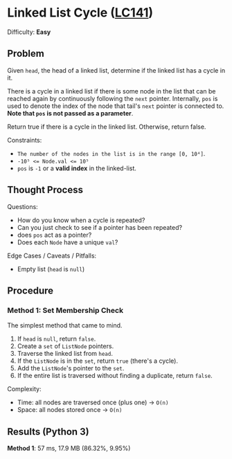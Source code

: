 # Linked List Cycle ([LC141](https://leetcode.com/problems/linked-list-cycle/))
Difficulty: **Easy**

## Problem

Given `head`, the head of a linked list, determine if the linked list has a cycle in it.

There is a cycle in a linked list if there is some node in the list that can be reached again by continuously following the `next` pointer. Internally, `pos` is used to denote the index of the node that tail's `next` pointer is connected to. **Note that `pos` is not passed as a parameter**.

Return true if there is a cycle in the linked list. Otherwise, return false.

Constraints:
- `The number of the nodes in the list is in the range [0, 10⁴]`.
- `-10⁵ <= Node.val <= 10⁵`
- `pos` is `-1` or a **valid index** in the linked-list.

## Thought Process

Questions:
- How do you know when a cycle is repeated?
- Can you just check to see if a pointer has been repeated?
- does `pos` act as a pointer?
- Does each `Node` have a unique `val`?  

Edge Cases / Caveats / Pitfalls:
- Empty list (`head` is `null`)

## Procedure

### Method 1: Set Membership Check

The simplest method that came to mind.  
1. If `head` is `null`, return `false`.
2. Create a `set` of `ListNode` pointers.
3. Traverse the linked list from `head`.
4. If the `ListNode` is in the `set`, return `true` (there's a cycle).
5. Add the `ListNode`'s pointer to the `set`.
6. If the entire list is traversed without finding a duplicate, return `false`.

Complexity:
- Time: all nodes are traversed once (plus one) -> `O(n)`
- Space: all nodes stored once -> `O(n)`

## Results (Python 3)

**Method 1**: 57 ms, 17.9 MB (86.32%, 9.95%)
